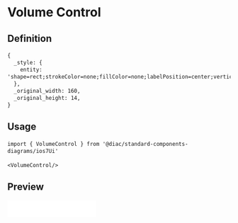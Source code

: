 # Volume Control

## Definition

```
{
  _style: { 
    entity: 'shape=rect;strokeColor=none;fillColor=none;labelPosition=center;verticalLabelPosition=bottom;align=center;verticalAlign=top;',
  },
  _original_width: 160,
  _original_height: 14,
}
```

## Usage

```
import { VolumeControl } from '@diac/standard-components-diagrams/ios7Ui'

<VolumeControl/>
```

## Preview

<img src="./volume-control.png" width="200"/>
